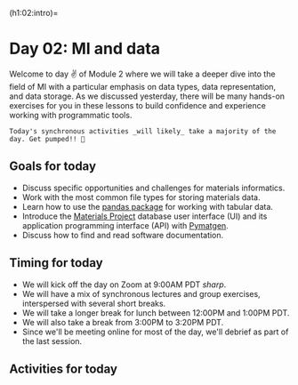 (h1:02:intro)=
# Day 02: MI and data

Welcome to day ✌ of Module 2 where we will take a deeper dive into the field of MI with a particular emphasis on data types, data representation, and data storage.
As we discussed yesterday, there will be many hands-on exercises for you in these lessons to build confidence and experience working with programmatic tools.

```{attention}
Today's synchronous activities _will likely_ take a majority of the day. Get pumped!! 💪
```


## Goals for today

- Discuss specific opportunities and challenges for materials informatics.
- Work with the most common file types for storing materials data.
- Learn how to use the [pandas package](https://pandas.pydata.org/) for working with tabular data.
- Introduce the [Materials Project](https://materialsproject.org/) database user interface (UI) and its application programming interface (API) with [Pymatgen](https://pymatgen.org/).
- Discuss how to find and read software documentation.



## Timing for today

- We will kick off the day on Zoom at 9:00AM PDT _sharp_.
- We will have a mix of synchronous lectures and group exercises, interspersed with several short breaks.
- We will take a longer break for lunch between 12:00PM and 1:00PM PDT.
- We will also take a break from 3:00PM to 3:20PM PDT.
- Since we'll be meeting online for most of the day, we'll debrief as part of the last session.



## Activities for today

```{tableofcontents}
```